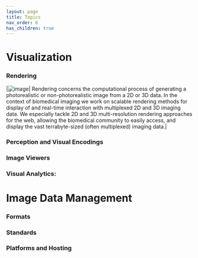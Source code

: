 ```yaml
---
layout: page
title: Topics
nav_order: 6
has_children: true
---
```


# Visualization

### Rendering
|![image](https://github.com/vis-image-management/vim-website/assets/31503434/34e2255b-7e05-4f32-8527-2030db57efcf)| Rendering concerns the computational process of generating a photorealistic or non-photorealistic image from a 2D or 3D data. In the context of biomedical imaging we work on scalable rendering methods for display of and real-time interaction with multiplexed 2D and 3D imaging data. We especially tackle 2D and 3D multi-resolution rendering approaches for the web, allowing the biomedical community to easily access, and display the vast terrabyte-sized (often multiplexed) imaging data.|

### Perception and Visual Encodings

### Image Viewers

### Visual Analytics:

# Image Data Management

### Formats

### Standards

### Platforms and Hosting
